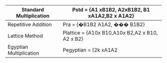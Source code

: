 | Standard Multiplication | Pstd = {A1 xB1B2, A2xB1B2, B1 xA1A2,B2 x A1A2} |
| --- | --- |
| Repetitive Addition | Pra = {�B1B2 A1A2, ��� B1B2} |
| Lattice Method | Plattice = {A10x B10,A10x B2,A2 x B10, A2 x B2} |
| Egyptian Multiplication | Pegyptian = {2k xA1A2|ke0,1,..., [log2(B1B2)]} |
